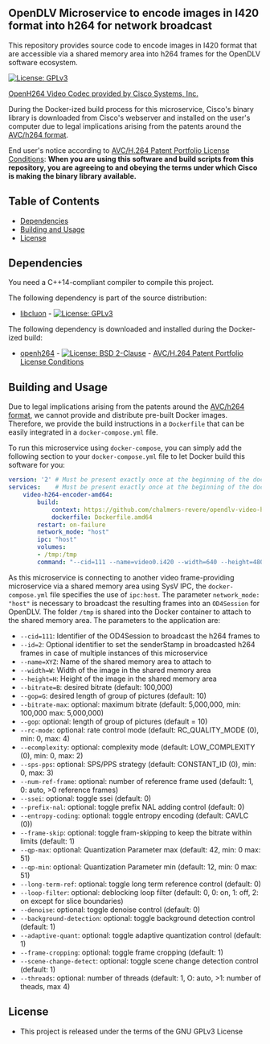 ## OpenDLV Microservice to encode images in I420 format into h264 for network broadcast

This repository provides source code to encode images in I420 format that are accessible
via a shared memory area into h264 frames for the OpenDLV software ecosystem.

[![License: GPLv3](https://img.shields.io/badge/license-GPL--3-blue.svg
)](https://www.gnu.org/licenses/gpl-3.0.txt)

[OpenH264 Video Codec provided by Cisco Systems, Inc.](https://www.openh264.org/faq.html)

During the Docker-ized build process for this microservice, Cisco's binary
library is downloaded from Cisco's webserver and installed on the user's
computer due to legal implications arising from the patents around the [AVC/h264 format](http://www.mpegla.com/main/programs/avc/pages/intro.aspx).

End user's notice according to [AVC/H.264 Patent Portfolio License Conditions](https://www.openh264.org/BINARY_LICENSE.txt):
**When you are using this software and build scripts from this repository, you are agreeing to and obeying the terms under which Cisco is making the binary library available.**


## Table of Contents
* [Dependencies](#dependencies)
* [Building and Usage](#building-and-usage)
* [License](#license)


## Dependencies
You need a C++14-compliant compiler to compile this project.

The following dependency is part of the source distribution:
* [libcluon](https://github.com/chrberger/libcluon) - [![License: GPLv3](https://img.shields.io/badge/license-GPL--3-blue.svg
)](https://www.gnu.org/licenses/gpl-3.0.txt)

The following dependency is downloaded and installed during the Docker-ized build:
* [openh264](https://www.openh264.org/index.html) - [![License: BSD 2-Clause](https://img.shields.io/badge/License-BSD%202--Clause-blue.svg)](https://opensource.org/licenses/BSD-2-Clause) - [AVC/H.264 Patent Portfolio License Conditions](https://www.openh264.org/BINARY_LICENSE.txt)

## Building and Usage
Due to legal implications arising from the patents around the [AVC/h264 format](http://www.mpegla.com/main/programs/avc/pages/intro.aspx),
we cannot provide and distribute pre-built Docker images. Therefore, we provide
the build instructions in a `Dockerfile` that can be easily integrated in a
`docker-compose.yml` file.

To run this microservice using `docker-compose`, you can simply add the following
section to your `docker-compose.yml` file to let Docker build this software for you:

```yml
version: '2' # Must be present exactly once at the beginning of the docker-compose.yml file
services:    # Must be present exactly once at the beginning of the docker-compose.yml file
    video-h264-encoder-amd64:
        build:
            context: https://github.com/chalmers-revere/opendlv-video-h264-encoder.git#v0.0.3
            dockerfile: Dockerfile.amd64
        restart: on-failure
        network_mode: "host"
        ipc: "host"
        volumes:
        - /tmp:/tmp
        command: "--cid=111 --name=video0.i420 --width=640 --height=480"
```

As this microservice is connecting to another video frame-providing microservice
via a shared memory area using SysV IPC, the `docker-compose.yml` file specifies
the use of `ipc:host`. The parameter `network_mode: "host"` is necessary to
broadcast the resulting frames into an `OD4Session` for OpenDLV. The folder
`/tmp` is shared into the Docker container to attach to the shared memory area.
The parameters to the application are:

* `--cid=111`: Identifier of the OD4Session to broadcast the h264 frames to
* `--id=2`: Optional identifier to set the senderStamp in broadcasted h264 frames in case of multiple instances of this microservice
* `--name=XYZ`: Name of the shared memory area to attach to
* `--width=W`: Width of the image in the shared memory area
* `--height=H`: Height of the image in the shared memory area
* `--bitrate=B`: desired bitrate (default: 100,000)
* `--gop=G`: desired length of group of pictures (default: 10)
* `--bitrate-max`: optional: maximum bitrate (default: 5,000,000, min: 100,000 max: 5,000,000)
* `--gop`: optional: length of group of pictures (default = 10)
* `--rc-mode`: optional: rate control mode (default: RC_QUALITY_MODE (0), min: 0, max: 4)
* `--ecomplexity`: optional: complexity mode (default: LOW_COMPLEXITY (0), min: 0, max: 2)
* `--sps-pps`: optional: SPS/PPS strategy (default: CONSTANT_ID (0), min: 0, max: 3)
* `--num-ref-frame`: optional: number of reference frame used (default: 1, 0: auto, >0 reference frames)
* `--ssei`: optional: toggle ssei (default: 0)
* `--prefix-nal`: optional: toggle prefix NAL adding control (default: 0)
* `--entropy-coding`: optional: toggle entropy encoding (default: CAVLC (0))
* `--frame-skip`: optional: toggle fram-skipping to keep the bitrate within limits (default: 1)
* `--qp-max`: optional: Quantization Parameter max (default: 42, min: 0 max: 51)
* `--qp-min`: optional: Quantization Parameter min (default: 12, min: 0 max: 51)
* `--long-term-ref`: optional: toggle long term reference control (default: 0)
* `--loop-filter`: optional: deblocking loop filter (default: 0, 0: on, 1: off, 2: on except for slice boundaries)
* `--denoise`: optional: toggle denoise control (default: 0)
* `--background-detection`: optional: toggle background detection control (default: 1)
* `--adaptive-quant`: optional: toggle adaptive quantization control (default: 1)
* `--frame-cropping`: optional: toggle frame cropping (default: 1)
* `--scene-change-detect`: optional: toggle scene change detection control (default: 1)
* `--threads`: optional: number of threads (default: 1, O: auto, >1: number of theads, max 4)


## License

* This project is released under the terms of the GNU GPLv3 License

